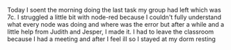 Today I soent the morning doing the last task my group had left which was 7c. I struggled a little bit with node-red because I couldn't fully understand what every node was doing and where was the error but after a while and a little help from Judith and Jesper, I made it.
I had to leave the classroom because I had a meeting and after I feel ill so I stayed at my dorm resting
